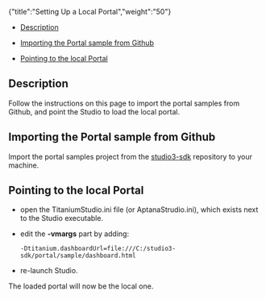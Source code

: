 {"title":"Setting Up a Local Portal","weight":"50"} 

*   [Description](#Description)
    
*   [Importing the Portal sample from Github](#ImportingthePortalsamplefromGithub)
    
*   [Pointing to the local Portal](#PointingtothelocalPortal)
    

## Description

Follow the instructions on this page to import the portal samples from Github, and point the Studio to load the local portal.

## Importing the Portal sample from Github

Import the portal samples project from the [studio3-sdk](https://github.com/aptana/studio3-sdk) repository to your machine.

## Pointing to the local Portal

*   open the TitaniumStudio.ini file (or AptanaStrudio.ini), which exists next to the Studio executable.
    
*   edit the **\-vmargs** part by adding:
    
        -Dtitanium.dashboardUrl=file:///C:/studio3-sdk/portal/sample/dashboard.html
    
*   re-launch Studio.
    

The loaded portal will now be the local one.